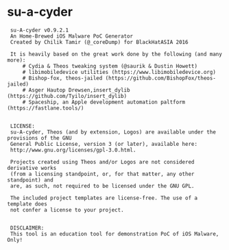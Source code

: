# su-a-cyder
<!-- language: lang-none 
                         ______                               __                  
                        /\  _  \                             /\ \                 
   ____  __  __         \ \ \L\ \             ___   __  __   \_\ \     __   _ __  
  /',__\/\ \/\ \  _______\ \  __ \  _______  /'___\/\ \/\ \  /'_` \  /'__`\/\`'__\
 /\__, `\ \ \_\ \/\______\\ \ \/\ \/\______\/\ \__/\ \ \_\ \/\ \L\ \/\  __/\ \ \/ 
 \/\____/\ \____/\/______/ \ \_\ \_\/______/\ \____\\/`____ \ \___,_\ \____\\ \_\ 
  \/___/  \/___/            \/_/\/_/         \/____/ `/___/> \/__,_ /\/____/ \/_/ 
                                                        /\___/                    
                                                        \/__/            v0.9.2.1   
-->
     su-A-cyder v0.9.2.1
     An Home-Brewed iOS Malware PoC Generator                
     Created by Chilik Tamir (@_coreDump) for BlackHatASIA 2016               

     It is heavily based on the great work done by the following (and many more):
         # Cydia & Theos tweaking system (@saurik & Dustin Howett)
         # libimobiledevice utilities (https://www.libimobiledevice.org)                
         # Bishop-fox, theos-jailed (https://github.com/BishopFox/theos-jailed)
         # Asger Hautop Drewsen,insert_dylib (https://github.com/Tyilo/insert_dylib)
         # Spaceship, an Apple development automation paltform (https://fastlane.tools/)


     LICENSE:
     su-A-cyder, Theos (and by extension, Logos) are available under the provisions of the GNU
     General Public License, version 3 (or later), available here:
     http://www.gnu.org/licenses/gpl-3.0.html.

     Projects created using Theos and/or Logos are not considered derivative works
     (from a licensing standpoint, or, for that matter, any other standpoint) and
     are, as such, not required to be licensed under the GNU GPL.

     The included project templates are license-free. The use of a template does
     not confer a license to your project.


     DISCLAIMER: 
     This tool is an education tool for demonstration PoC of iOS Malware, Only!
  
